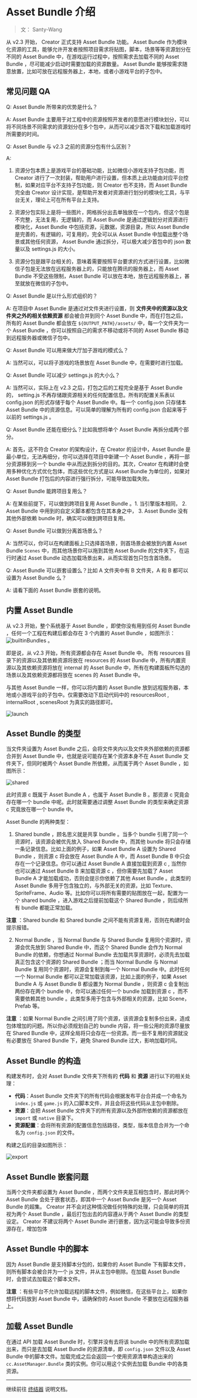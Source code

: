 # Asset Bundle 介绍

> 文： Santy-Wang

从 v2.3 开始， Creator 正式支持 Asset Bundle 功能。 Asset Bundle 作为模块化资源的工具，能够允许开发者按照项目需求将贴图，脚本，场景等等资源划分在不同的 Asset Bundle 中，在游戏运行过程中，按照需求去加载不同的 Asset Bundle ，尽可能减少启动时需要加载的资源数量。 Asset Bundle 能够按需求随意放置，比如可放在远程服务器上，本地，或者小游戏平台的子包中。

## 常见问题 QA

Q: Asset Bundle 所带来的优势是什么？

A: Asset Bundle 主要用于对工程中的资源按照开发者的意愿进行模块划分，可以将不同场景不同需求的资源划分在多个包中，从而可以减少首次下载和加载游戏时所需要的时间。

Q: Asset Bundle 与 v2.3 之前的资源分包有什么区别？

A: 
1. 资源分包本质上是游戏平台的基础功能，比如微信小游戏支持子包功能，而 Creator 进行了一次封装，帮助用户进行设置，但本质上此功能由对应平台控制，如果对应平台不支持子包功能，则 Creator 也不支持，而 Asset Bundle 完全由 Creator 设计实现，是帮助开发者对资源进行划分的模块化工具，与平台无关，理论上可在所有平台上支持。

2. 资源分包实际上是将一些图片，网格拆分出去单独放在一个包内，但这个包是不完整，无法复用，无逻辑的，而 Asset Bundle 是通过逻辑划分对资源进行模块化，Asset Bundle 中包括资源，元数据，资源目录，所以 Asset Bundle 是完善的，有逻辑的，可复用的，完全可以从 Asset Bundle 中加载出整个场景或其他任何资源， Asset Bundle 通过拆分，可以极大减少首包中的 json 数量以及 settings.js 的大小。

3. 资源分包是跟平台相关的，意味着需要按照平台要求的方式进行设置，比如微信子包是无法放在远程服务器上的，只能放在腾讯的服务器上，而 Asset Bundle 不受这些限制，Asset Bundle 可以放在本地，放在远程服务器上，甚至就放在微信的子包中。

Q: Asset Bundle 是以什么形式组织的？

A: 在项目中 Asset Bundle 是通过对文件夹进行设置，则 **文件夹中的资源以及文件夹之外的相关依赖资源** 都会被合并到同个 Asset Bundle 中，而在打包之后，所有的 Asset Bundle 都会放在 `${OUTPUT_PATH}/assets/` 中，每一个文件夹为一个 Asset Bundle ，你可以按照自己的需求不移动或将不同的 Asset Bundle 移动到远程服务器或微信子包中。

Q: Asset Bundle 可以用来做大厅加子游戏的模式么？

A: 当然可以，可以将子游戏的场景放在 Asset Bundle 中，在需要时进行加载。

Q: Asset Bundle 可以减少 settings.js 的大小么？

A: 当然可以，实际上在 v2.3 之后，打包之后的工程完全是基于 Asset Bundle 的， setting.js 不再存储跟资源相关的任何配置信息。所有的配置关系表以 config.json 的形式存储于每个 Asset Bundle 中。每一个 config.json 只存储本 Asset Bundle 中的资源信息。可以简单的理解为所有的 config.json 合起来等于以前的 settings.js 。

Q: Asset Bundle 还能在细分么？比如我想将单个 Asset Bundle 再拆分成两个部分。

A: 首先，这不符合 Creator 的架构设计，在 Creator 的设计中，Asset Bundle 是最小单位，无法再细分，你可以选择在项目中新建一个 Asset Bundle ，再将一部分资源移到另一个 bundle 中从而达到拆分的目的。其次，Creator 在构建时会使用多种优化方式优化包体，而这些优化方式是以 Asset Bundle 为单位的，如果对 Asset Bundle 打包后的内容进行强行拆分，可能导致加载失败。

Q: Asset Bundle 能跨项目复用么？

A: 在某些前提下，可以做到跨项目复用 Asset Bundle 。1. 当引擎版本相同， 2. Asset Bundle 中用到的自定义脚本都包含在其本身之中， 3. Asset Bundle 没有其他外部依赖 bundle  时，确实可以做到跨项目复用。

Q: Asset Bundle 可以做到分离首场景么？

A: 当然可以，你可以在构建面板上只选择首场景，则首场景会被放到内置 Asset Bundle `Scenes` 中，而其他场景你可以拖到其他 Asset Bundle 的文件夹下，在运行时通过 Asset Bundle 动态加载场景出来，从而实现首包只包含首场景。

Q: Asset Bundle 可以嵌套设置么？比如 A 文件夹中有 B 文件夹，A 和 B 都可以设置为 Asset Bundle 么？

A: 请看下面的 Asset Bundle 嵌套的说明。

## 内置 Asset Bundle

从 v2.3 开始，整个系统基于 Asset Bundle ，即使你没有用到任何 Asset Bundle ，任何一个工程在构建后都会存在 3 个内置的 Asset Bundle ，如图所示：
![builtinBundles](bundle/builtinBundles.png) 。

即是说，从 v2.3 开始，所有资源都会存在 Asset Bundle 中。 所有 resources 目录下的资源以及其依赖资源将放在 resources 的 Asset Bundle 中，所有内置资源以及其依赖资源将放在 internal 的 Asset Bundle 中，所有在构建面板所勾选的场景以及其依赖资源都将放在 scenes 的 Asset Bundle 中。

与其他 Asset Bundle 一样，你可以将内置的 Asset Bundle 放到远程服务器，本地或小游戏平台的子包中。仅需要改动下启动代码中的 resourcesRoot , internalRoot , scenesRoot 为真实的路径即可。

![launch](bundle/launch.png) 

## Asset Bundle 的类型

当文件夹设置为 Asset Bundle 之后，会将文件夹内以及文件夹外部依赖的资源都合并到 Asset Bundle 中，也就是说可能存在某个资源本身不在 Asset Bundle 文件夹下，但同时被两个 Asset Bundle 所依赖，从而属于两个 Asset Bundle ，如图所示：

![shared](bundle/shared.png) 

此时资源 c 既属于 Asset Bundle A ，也属于 Asset Bundle B 。那资源 c 究竟会存在哪一个 bundle 中呢。此时就需要通过调整 Asset Bundle 的类型来确定资源 c 究竟放在哪一个 bundle 中。

Asset Bundle 的两种类型：

1. Shared bundle ，顾名思义就是共享 bundle 。当多个 bundle 引用了同一个资源时，该资源会被优先放入 Shared Bundle 中，而其他 bundle 将只会存储一条记录信息。比如上面的例子，如果 Asset Bundle A 设置为 Shared Bundle ，则资源 c 将会放在 Asset Bundle A 中，而 Asset Bundle B 中只会存在一个记录信息。你可以通过 Asset Bundle A 直接加载到资源 c , 当然你也可以通过 Asset Bundle B 来加载资源 c ，但你需要先加载了 Asset Bundle A 才能加载成功，否则会提示你依赖了其他 Asset Bundle 。此类型的 Asset Bundle 多用于包含独立的，与外部无关的资源，比如 Texture、SpriteFrame、Audio 等。比如你可以将所有需要的贴图放在一起，配置为一个 shared bundle ，进入游戏之后提前加载这个 Shared Bundle ，则后续所有 bundle 都能正常加载。

**注意** ：Shared bundle 和 Shared bundle 之间不能有资源复用，否则在构建时会提示报错。

2. Normal Bundle ，当 Normal Bundle 与 Shared Bundle 复用同个资源时，资源会优先放到 Shared Bundle 中，而这个 Shared Bundle 会作为 Normal Bundle 的依赖，你想通过 Normal Bundle 去加载共享资源时，必须先去加载真正包含这个资源的 Shared Bundle ；而当 Normal Bundle 与 Normal Bundle 复用同个资源时，资源会复制到每一个 Normal Bundle 中。此时任何一个 Normal Bundle 都可以正常加载该资源，比如上面的例子，如果 Asset Bundle A 与 Asset Bundle B 都设置为 Normal Bundle ，则资源 c 会复制出两份存在两个 bundle 中，你可以通过任何一个 bundle 加载到资源 c ，而不需要依赖其他 bundle 。此类型多用于包含与外部相关的资源，比如 Scene，Prefab 等。

**注意** ：如果 Normal Bundle 之间引用了同个资源，该资源会复制多份出来，造成包体增加的问题。所以你必须规划自己的 bundle 内容，将一些公用的资源尽量放在 Shared Bundle 中，这样全局将只会存在一份资源。而一些不复用的资源就没有必要放在 Shared Bundle 下，避免 Shared Bundle 过大，影响加载时间。

## Asset Bundle 的构造

构建发布时，会对 Asset Bundle 文件夹下所有的 **代码** 和 **资源** 进行以下的相关处理：

  - **代码**：Asset Bundle 文件夹下的所有代码会根据发布平台合并成一个命名为 `index.js` 或 `game.js` 的入口脚本文件，并且会将这些代码从主包中剔除。
  - **资源**：会把 Asset Bundle 文件夹下的所有资源以及外部所依赖的资源都放在 `import` 或 `native` 目录下。
  - **资源配置**：会将所有资源的配置信息包括路径，类型，版本信息合并为一个命名为 `config.json` 的文件。

构建之后的目录如图所示：

![export](bundle/exported.png) 

## Asset Bundle 嵌套问题

当两个文件夹都设置为 Asset Bundle ，而两个文件夹是互相包含时，那此时两个 Asset Bundle 会处于嵌套状态，即其中一个 Asset Bundle 是另一个 Asset Bundle 的超集。 Creator 并不会对这种情况做任何特殊的处理，只会简单的将其视为两个 Asset Bundle ，最后打包出去的内容遵从于两个 Asset Bundle 的类型设定。 Creator 不建议将两个 Asset Bundle 进行嵌套，因为这可能会导致多份资源存在，增加包体

## Asset Bundle 中的脚本

因为 Asset Bundle 是支持脚本分包的，如果你的 Asset Bundle 下有脚本文件，则所有脚本会被合并为一个 js 文件，并从主包中剔除。在加载 Asset Bundle 时，会尝试去加载这个脚本文件。

**注意** ：有些平台不允许加载远程的脚本文件，例如微信，在这些平台上，如果你想将代码放到 Asset Bundle 中，请确保你的 Asset Bundle 不要放在远程服务器上。

## 加载 Asset Bundle

在通过 API 加载 Asset Bundle 时，引擎并没有去将该 bundle 中的所有资源加载出来，而只是去加载 Asset Bundle 的资源清单，即 `config.json` 文件以及 Asset Bundle 中的脚本文件。加载完成之后会返回一个使用资源清单构造出来的 `cc.AssetManager.Bundle` 类的实例。你可以用这个实例去加载 Bundle 中的各类资源。

---

继续前往 [终结器](finalizer.md) 说明文档。
